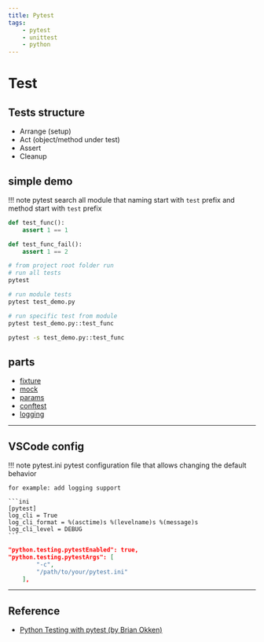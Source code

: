 ```yaml
---
title: Pytest 
tags:
    - pytest
    - unittest
    - python
---
```


# Test

## Tests structure
- Arrange (setup)
- Act (object/method under test)
- Assert
- Cleanup


## simple demo

!!! note
    pytest search all module that naming start with `test` prefix and method start with `test` prefix
    
     
```python title="test_demo.py"
def test_func():
    assert 1 == 1

def test_func_fail():
    assert 1 == 2
```

```bash
# from project root folder run
# run all tests
pytest

# run module tests
pytest test_demo.py

# run specific test from module
pytest test_demo.py::test_func
```

```bash title="run test and output to stdout"
pytest -s test_demo.py::test_func
```


## parts
- [fixture](fixture.md)
- [mock](mock.md)
- [params](params.md)
- [conftest](conftest.md)
- [logging](logging.md)
---

## VSCode config

!!! note pytest.ini
    pytest configuration file that allows changing the default behavior

    for example: add logging support

    ```ini
    [pytest]
    log_cli = True
    log_cli_format = %(asctime)s %(levelname)s %(message)s
    log_cli_level = DEBUG
    ```
     

```json
"python.testing.pytestEnabled": true,
"python.testing.pytestArgs": [
        "-c",
        "/path/to/your/pytest.ini"
    ],
```

---

## Reference
- [Python Testing with pytest
(by Brian Okken)](https://medium.com/@pragprog/table-of-contents-86377afafc57)